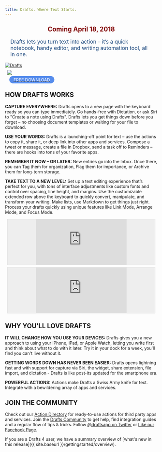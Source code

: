```yaml
---
title: Drafts. Where Text Starts.
---
```


<h2 style='text-align:center;color:maroon;'>Coming April 18, 2018</h2>

<div style="margin: 1em 1em;font-size: 1.25em;color: #1B477D;font-weight:medium;">
Drafts lets you turn text into action – it’s a quick notebook, handy editor, and writing automation tool, all in one.
</div>

<div class="doc-image">
  <a href="{{ site.app-store-url }}">
    <img src="{{ site.baseurl }}/images/drafts-devices.png" alt="Drafts"/>
    </a>
<div>
  <a href="{{ site.app-store-url }}">
    <img src="{{ site.baseurl }}/images/appstore.svg" style='margin: .5em;'><br>
    <span style="margin:.5em;text-decoration:none;font-weight:medium;color:white;background-color:#568CEC;padding:.25em 1em;margin: 1em;font-size: 1em;border-radius: 16px;">FREE DOWNLOAD</span>
  </a>
</div>
</div>

## HOW DRAFTS WORKS

**CAPTURE EVERYWHERE:**
Drafts opens to a new page with the keyboard ready so you can type immediately. Go hands-free with Dictation, or ask Siri to "Create a note using Drafts". Drafts lets you get things down before you forget – no choosing document templates or waiting for your file to download.

**USE YOUR WORDS:**
Drafts is a launching-off point for text – use the actions to copy it, share it, or deep link into other apps and services. Compose a tweet or message, create a file in Dropbox, send a task off to Reminders – there are hooks into tons of your favorite apps.

**REMEMBER IT NOW – OR LATER:**
New entries go into the Inbox. Once there, you can Tag them for organization, Flag them for importance, or Archive them for long-term storage.

**TAKE TEXT TO A NEW LEVEL:**
Set up a text editing experience that’s perfect for you, with tons of interface adjustments like custom fonts and control over spacing, line height, and margins. Use the customizable extended row above the keyboard to quickly convert, manipulate, and transform your writing. Make lists, use Markdown to get things just right. Process your drafts quickly using unique features like Link Mode, Arrange Mode, and Focus Mode.

<div class='pure-g'>
  <div class='pure-u-1-1 pure-u-md-1-2' style='text-align:center;'>
    <div style='border:1px solid #ddd;background:#eee;margin:.5em;'>
      <div class='embed-container'>
        <iframe src='https://player.vimeo.com/video/263943764' frameborder='0' webkitAllowFullScreen mozallowfullscreen allowFullScreen></iframe>
      </div>
    </div>
  </div>
  <div class='pure-u-1-1 pure-u-md-1-2' style='text-align:center;'>
    <div style='border:1px solid #ddd;background:#eee;margin:.5em;'>
      <div class='embed-container'>
        <iframe src='https://player.vimeo.com/video/263948739' frameborder='0' webkitAllowFullScreen mozallowfullscreen allowFullScreen></iframe>
      </div>
    </div>
  </div>
</div>

## WHY YOU’LL LOVE DRAFTS

**IT WILL CHANGE HOW YOU USE YOUR DEVICES:**
Drafts gives you a new approach to using your iPhone, iPad, or Apple Watch, letting you write first and think about what to do with it later. Try it in your dock for a week, you'll find you can't live without it.

**GETTING WORDS DOWN HAS NEVER BEEN EASIER:**
Drafts opens lightning fast and with support for capture via Siri, the widget, share extension, file import, and dictation - Drafts is like post-its updated for the smartphone era.

**POWERFUL ACTIONS:**
Actions make Drafts a Swiss Army knife for text. Integrate with a bewildering array of apps and services.

## JOIN THE COMMUNITY

Check out our [Action Directory](http://actions.getdrafts.com) for ready-to-use actions for third party apps and services. Join the [Drafts Community](https://forums.getdrafts.com) to get help, find integration guides and a regular flow of tips & tricks. Follow [@draftsapp on Twitter](http://twitter.com/draftsapp) or [Like our Facebook Page](https://www.facebook.com/draftsapp).

If you are a Drafts 4 user, we have a summary overview of [what's new in this release]({{ site.baseurl }}/gettingstarted/overview).
